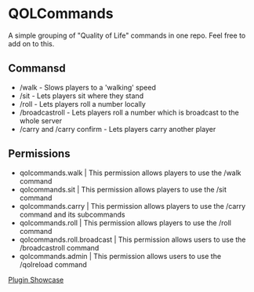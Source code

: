 # QOLCommands
A simple grouping of "Quality of Life" commands in one repo. Feel free to add on to this.

## Commansd
- /walk - Slows players to a 'walking' speed
- /sit - Lets players sit where they stand
- /roll <number> - Lets players roll a number locally
- /broadcastroll <number> - Lets players roll a number which is broadcast to the whole server
- /carry <player> and /carry confirm <player> - Lets players carry another player

## Permissions
- qolcommands.walk | This permission allows players to use the /walk command
- qolcommands.sit | This permission allows players to use the /sit command
- qolcommands.carry | This permission allows players to use the /carry command and its subcommands
- qolcommands.roll | This permission allows players to use the /roll command
- qolcommands.roll.broadcast | This permission allows users to use the /broadcastroll command
- qolcommands.admin | This permission allows users to use the /qolreload command

[Plugin Showcase](https://www.youtube.com/watch?v=yAISOvR_uc0)
